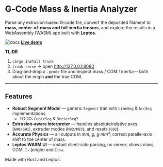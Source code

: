 # G‑Code Mass & Inertia Analyzer

Parse any extrusion‑based G‑code file, convert the deposited filament to **mass, center‑of‑mass and full inertia tensors**, and explore the results in a WebAssembly (WASM) app built with **Leptos**.

 ![docs](https://img.shields.io/badge/docs.rs-online-blue)  [**Live demo**](https://<user>.github.io/<repo>/) 

**TL;DR**  
1. `cargo install trunk`  
2. `trunk serve` → open <http://127.0.0.1:8080>  
3. Drag‑and‑drop a `.gcode` file and inspect mass / COM / inertia— both about the origin **and** the true COM.

---

## Features
- **Robust Segment Model** — generic `Segment` trait with `LineSeg` & `ArcSeg` implementations.
  - TODO: `CubicSeg` & `BezierSeg`?
- **Extrusion‑aware Interpreter** — handles absolute/relative axes (`G90/G91`), extruder modes (`M82/M83`), and resets (`G92`).
- **Accurate Physics** — all outputs in _mm, g, g·mm²_; correct parallel‑axis shift to the center of mass.
- **Leptos WASM UI** — instant client‑side parsing, no server; shows mass, COM, `I₀` (origin) and `Iᴄᴏᴍ`.

Made with Rust and Leptos.
